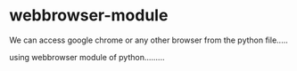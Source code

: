 # webbrowser-module

We can access google chrome or any other browser from the python file.....

using webbrowser module of python.........
